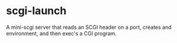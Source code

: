 # scgi-launch
A mini-scgi server that reads an SCGI header on a port, creates and environment, and then exec's a CGI program.
